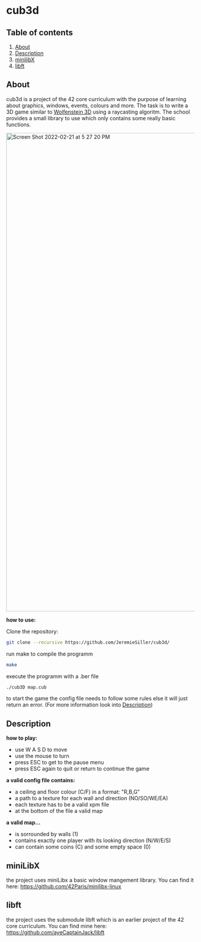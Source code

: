 # cub3d

## Table of contents

1. [About](#about)
2. [Description](#description)
4. [minilibX](#minilibx)
5. [libft](#libft)


## About
cub3d is a project of the 42 core curriculum with the purpose of learning about graphics, windows, events, colours and more.
The task is to write a 3D game similar to [Wolfenstein 3D] using a raycasting algoritm.
The school provides a small library to use which only contains some really basic functions. 

<img width="1280" alt="Screen Shot 2022-02-21 at 5 27 20 PM" src="https://user-images.githubusercontent.com/83188617/154994520-509f68c9-8e98-4c28-96c5-98167b7b2758.png">

**how to use:**

Clone the repository:
```bash
git clone --recursive https://github.com/JeremieSiller/cub3d/
```
run make to compile the programm 
```bash
make
```
execute the programm with a .ber file
```bash
./cub3D map.cub
```
to start the game the config file needs to follow some rules else it will just return an error. (For more information look into [Description](#description))


## Description
**how to play:**
- use W A S D to move
- use the mouse to turn
- press ESC to get to the pause menu
- press ESC again to quit or return to continue the game

**a valid config file contains:**
- a ceiling and floor colour (C/F) in a format: "R,B,G"
- a path to a texture for each wall and direction (NO/SO/WE/EA)
- each texture has to be a valid xpm file
- at the bottom of the file a valid map

**a valid map...**
- is sorrounded by walls (1)
- contains exactly one player with its looking direction (N/W/E/S)
- can contain some coins (C) and some empty space (0)


## miniLibX
the project uses miniLibx a basic window mangement library.
You can find it here:
https://github.com/42Paris/minilibx-linux

## libft
the project uses the submodule libft which is an earlier project of the 42 core curriculum.
You can find mine here: https://github.com/ayeCaptainJack/libft

[Wolfenstein 3D]: https://en.wikipedia.org/wiki/Wolfenstein_3D
